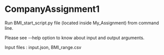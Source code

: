 # CompanyAssignment1

Run BMI_start_script.py file (located inside My_Assignment) from command line. 

Please see --help option to know about input and output arguments.

Input files : input.json, BMI_range.csv

